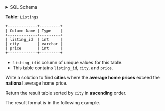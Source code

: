 <details>
<summary> SQL Schema</summary>

```sql
DROP TABLE IF EXISTS Listings;

CREATE TABLE IF NOT EXISTS
  Listings (listing_id int, city varchar(50), price int);

INSERT INTO
  Listings 
VALUES
  (listing_id, city, price) values ('113', 'LosAngeles', '7560386'),
  (listing_id, city, price) values ('136', 'SanFrancisco', '2380268'),
  (listing_id, city, price) values ('92', 'Chicago', '9833209'),
  (listing_id, city, price) values ('60', 'Chicago', '5147582'),
  (listing_id, city, price) values ('8', 'Chicago', '5274441'),
  (listing_id, city, price) values ('79', 'SanFrancisco', '8372065'),
  (listing_id, city, price) values ('37', 'Chicago', '7939595'),
  (listing_id, city, price) values ('53', 'LosAngeles', '4965123'),
  (listing_id, city, price) values ('178', 'SanFrancisco', '999207'),
  (listing_id, city, price) values ('51', 'NewYork', '5951718'),
  (listing_id, city, price) values ('121', 'NewYork', '2893760');
```

</details>

**Table:** `Listings`

```
+-------------+---------+
| Column Name | Type    |
+-------------+---------+
| listing_id  | int     |
| city        | varchar |
| price       | int     |
+-------------+---------+
```

- `listing_id` is column of unique values for this table.
- This table contains `listing_id`, `city`, and `price`.

Write a solution to find **cities** where the **average home prices** exceed the **national** average home price.

Return the result table sorted by `city` in **ascending** order.

The result format is in the following example.